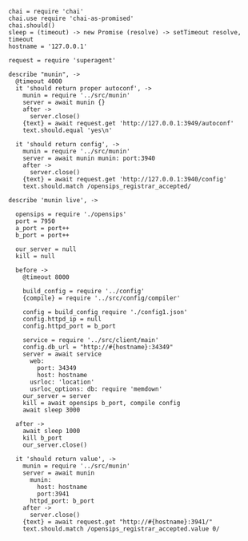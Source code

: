     chai = require 'chai'
    chai.use require 'chai-as-promised'
    chai.should()
    sleep = (timeout) -> new Promise (resolve) -> setTimeout resolve, timeout
    hostname = '127.0.0.1'

    request = require 'superagent'

    describe "munin", ->
      @timeout 4000
      it 'should return proper autoconf', ->
        munin = require '../src/munin'
        server = await munin {}
        after ->
          server.close()
        {text} = await request.get 'http://127.0.0.1:3949/autoconf'
        text.should.equal 'yes\n'

      it 'should return config', ->
        munin = require '../src/munin'
        server = await munin munin: port:3940
        after ->
          server.close()
        {text} = await request.get 'http://127.0.0.1:3940/config'
        text.should.match /opensips_registrar_accepted/

    describe 'munin live', ->

      opensips = require './opensips'
      port = 7950
      a_port = port++
      b_port = port++

      our_server = null
      kill = null

      before ->
        @timeout 8000

        build_config = require '../config'
        {compile} = require '../src/config/compiler'

        config = build_config require './config1.json'
        config.httpd_ip = null
        config.httpd_port = b_port

        service = require '../src/client/main'
        config.db_url = "http://#{hostname}:34349"
        server = await service
          web:
            port: 34349
            host: hostname
          usrloc: 'location'
          usrloc_options: db: require 'memdown'
        our_server = server
        kill = await opensips b_port, compile config
        await sleep 3000

      after ->
        await sleep 1000
        kill b_port
        our_server.close()

      it 'should return value', ->
        munin = require '../src/munin'
        server = await munin
          munin:
            host: hostname
            port:3941
          httpd_port: b_port
        after ->
          server.close()
        {text} = await request.get "http://#{hostname}:3941/"
        text.should.match /opensips_registrar_accepted.value 0/
